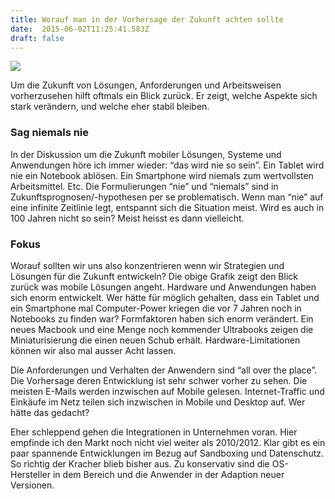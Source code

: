 ```yaml
---
title: Worauf man in der Vorhersage der Zukunft achten sollte
date:  2015-06-02T11:25:41.583Z 
draft: false
---
```


![](https://cdn-images-1.medium.com/max/800/0*qn1MbCQkkttREwIe.jpg)

Um die Zukunft von Lösungen, Anforderungen und Arbeitsweisen vorherzusehen hilft oftmals ein Blick zurück. Er zeigt, welche Aspekte sich stark verändern, und welche eher stabil bleiben.

### Sag niemals nie

In der Diskussion um die Zukunft mobiler Lösungen, Systeme und Anwendungen höre ich immer wieder: “das wird nie so sein”. Ein Tablet wird nie ein Notebook ablösen. Ein Smartphone wird niemals zum wertvollsten Arbeitsmittel. Etc. Die Formulierungen “nie” und “niemals” sind in Zukunftsprognosen/-hypothesen per se problematisch. Wenn man “nie” auf eine infinite Zeitlinie legt, entspannt sich die Situation meist. Wird es auch in 100 Jahren nicht so sein? Meist heisst es dann vielleicht.

### Fokus

Worauf sollten wir uns also konzentrieren wenn wir Strategien und Lösungen für die Zukunft entwickeln? Die obige Grafik zeigt den Blick zurück was mobile Lösungen angeht. Hardware und Anwendungen haben sich enorm entwickelt. Wer hätte für möglich gehalten, dass ein Tablet und ein Smartphone mal Computer-Power kriegen die vor 7 Jahren noch in Notebooks zu finden war? Formfaktoren haben sich enorm verändert. Ein neues Macbook und eine Menge noch kommender Ultrabooks zeigen die Miniaturisierung die einen neuen Schub erhält. Hardware-Limitationen können wir also mal ausser Acht lassen.

Die Anforderungen und Verhalten der Anwendern sind “all over the place”. Die Vorhersage deren Entwicklung ist sehr schwer vorher zu sehen. Die meisten E-Mails werden inzwischen auf Mobile gelesen. Internet-Traffic und Einkäufe im Netz teilen sich inzwischen in Mobile und Desktop auf. Wer hätte das gedacht?

Eher schleppend gehen die Integrationen in Unternehmen voran. Hier empfinde ich den Markt noch nicht viel weiter als 2010/2012. Klar gibt es ein paar spannende Entwicklungen im Bezug auf Sandboxing und Datenschutz. So richtig der Kracher blieb bisher aus. Zu konservativ sind die OS-Hersteller in dem Bereich und die Anwender in der Adaption neuer Versionen.